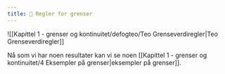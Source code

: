 ```yaml
---
title: 📄 Regler for grenser
---
```


![[Kapittel 1 - grenser og kontinuitet/defogteo/Teo Grenseverdiregler|Teo Grenseverdiregler]]

Nå som vi har noen resultater kan vi se noen [[Kapittel 1 - grenser og kontinuitet/4 Eksempler på grenser|eksempler på grenser]].